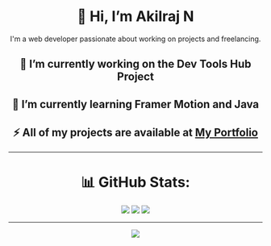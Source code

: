 <div align="center">

# 👋 Hi, I’m Akilraj N

I'm a web developer passionate about working on projects and freelancing.

## 🔭 I’m currently working on the Dev Tools Hub Project
## 🌱 I’m currently learning Framer Motion and Java
## ⚡ All of my projects are available at [My Portfolio](https://akilraj-1153.github.io/Akilraj_N-Portfolio/)

---

# 📊 GitHub Stats:
![](https://github-readme-stats.vercel.app/api?username=Akilraj-1153&theme=default_repocard&hide_border=false&include_all_commits=true&count_private=true)
![](https://github-readme-streak-stats.herokuapp.com/?user=Akilraj-1153&theme=default_repocard&hide_border=false)
![](https://github-readme-stats.vercel.app/api/top-langs/?username=Akilraj-1153&theme=default_repocard&hide_border=false&include_all_commits=true&count_private=true&layout=compact)

---

[![](https://visitcount.itsvg.in/api?id=Akilraj-1153&icon=0&color=0)](https://visitcount.itsvg.in)

</div>
